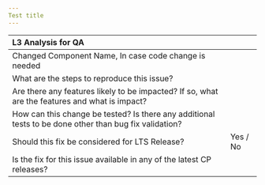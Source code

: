 ```yaml
---
Test title
---
```

| L3 Analysis for QA | |
| :--- | :--- |
| Changed Component Name, In case code change is needed | |
| What are the steps to reproduce this issue? | |
| Are there any features likely to be impacted? If so, what are the features and what is impact? | |
| How can this change be tested? Is there any additional tests to be done other than bug fix validation? | |
| Should this fix be considered for LTS Release? | Yes / No |
| Is the fix for this issue available in any of the latest CP releases? | |

